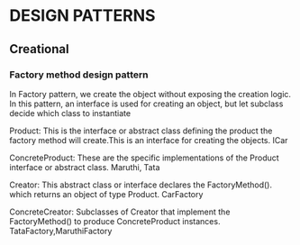 # DESIGN PATTERNS
## Creational
### Factory method design pattern

In Factory pattern, we create the object without exposing the creation logic. In this pattern, an interface is used for creating an object,
but let subclass decide which class to instantiate

Product: This is the interface or abstract class defining the product the factory method will create.This is an interface for creating the objects.
ICar

ConcreteProduct: These are the specific implementations of the Product interface or abstract class.
Maruthi, Tata

Creator: This abstract class or interface declares the FactoryMethod().
which returns an object of type Product.
CarFactory

ConcreteCreator:  Subclasses of Creator that implement the FactoryMethod() to produce ConcreteProduct instances.
TataFactory,MaruthiFactory
